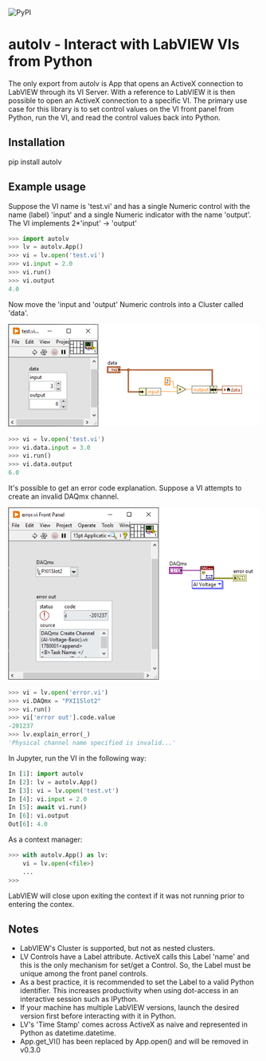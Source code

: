 ![PyPI](https://img.shields.io/pypi/v/autolv)
# autolv - Interact with LabVIEW VIs from Python

The only export from autolv is App that opens an ActiveX connection to
LabVIEW through its VI Server. With a reference to LabVIEW it is then possible
to open an ActiveX connection to a specific VI. The primary use case for this
library is to set control values on the VI front panel from Python, run the VI,
and read the control values back into Python.

Installation
------------
pip install autolv

Example usage
-------------
Suppose the VI name is 'test.vi' and has a single Numeric control with the name (label)
'input' and a single Numeric indicator with the name 'output'. The VI implements
2*'input' -> 'output'

```python
>>> import autolv
>>> lv = autolv.App()
>>> vi = lv.open('test.vi')
>>> vi.input = 2.0
>>> vi.run()
>>> vi.output
4.0
```

Now move the 'input and 'output' Numeric controls into a Cluster called 'data'.

![test.vi](./doc/_static/testvi.png)

```python
>>> vi = lv.open('test.vi')
>>> vi.data.input = 3.0
>>> vi.run()
>>> vi.data.output
6.0
```

It's possible to get an error code explanation. Suppose a VI attempts to create
an invalid DAQmx channel.

![error.vi](./doc/_static/errorvi.png)

```python
>>> vi = lv.open('error.vi')
>>> vi.DAQmx = "PXI1Slot2"
>>> vi.run()
>>> vi['error out'].code.value
-201237
>>> lv.explain_error(_)
'Physical channel name specified is invalid...'
```

In Jupyter, run the VI in the following way:

```python
In [1]: import autolv
In [2]: lv = autolv.App()
In [3]: vi = lv.open('test.vt')
In [4]: vi.input = 2.0
In [5]: await vi.run()
In [6]: vi.output
Out[6]: 4.0
```

As a context manager:

```python
>>> with autolv.App() as lv:
    vi = lv.open(<file>)
    ...
>>>
```

LabVIEW will close upon exiting the context if it was not running prior to
entering the contex.

Notes
-----
- LabVIEW's Cluster is supported, but not as nested clusters.
- LV Controls have a Label attribute. ActiveX calls this Label 'name' and this is
the only mechanism for set/get a Control. So, the Label must be unique among
the front panel controls.
- As a best practice, it is recommended to set the Label to a valid Python identifier.
This increases productivity when using dot-access in an interactive session such as
IPython.
- If your machine has multiple LabVIEW versions, launch the desired version first
before interacting with it in Python.
- LV's 'Time Stamp' comes across ActiveX as naive and represented in Python
as datetime.datetime.
- App.get_VI() has been replaced by App.open() and will be removed in v0.3.0
